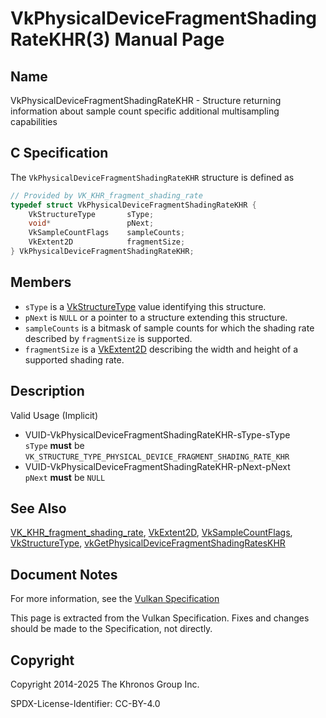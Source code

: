 # VkPhysicalDeviceFragmentShadingRateKHR(3) Manual Page

## Name

VkPhysicalDeviceFragmentShadingRateKHR - Structure returning information about sample count specific additional multisampling capabilities



## [](#_c_specification)C Specification

The `VkPhysicalDeviceFragmentShadingRateKHR` structure is defined as

```c++
// Provided by VK_KHR_fragment_shading_rate
typedef struct VkPhysicalDeviceFragmentShadingRateKHR {
    VkStructureType       sType;
    void*                 pNext;
    VkSampleCountFlags    sampleCounts;
    VkExtent2D            fragmentSize;
} VkPhysicalDeviceFragmentShadingRateKHR;
```

## [](#_members)Members

- `sType` is a [VkStructureType](https://registry.khronos.org/vulkan/specs/latest/man/html/VkStructureType.html) value identifying this structure.
- `pNext` is `NULL` or a pointer to a structure extending this structure.
- `sampleCounts` is a bitmask of sample counts for which the shading rate described by `fragmentSize` is supported.
- `fragmentSize` is a [VkExtent2D](https://registry.khronos.org/vulkan/specs/latest/man/html/VkExtent2D.html) describing the width and height of a supported shading rate.

## [](#_description)Description

Valid Usage (Implicit)

- [](#VUID-VkPhysicalDeviceFragmentShadingRateKHR-sType-sType)VUID-VkPhysicalDeviceFragmentShadingRateKHR-sType-sType  
  `sType` **must** be `VK_STRUCTURE_TYPE_PHYSICAL_DEVICE_FRAGMENT_SHADING_RATE_KHR`
- [](#VUID-VkPhysicalDeviceFragmentShadingRateKHR-pNext-pNext)VUID-VkPhysicalDeviceFragmentShadingRateKHR-pNext-pNext  
  `pNext` **must** be `NULL`

## [](#_see_also)See Also

[VK\_KHR\_fragment\_shading\_rate](https://registry.khronos.org/vulkan/specs/latest/man/html/VK_KHR_fragment_shading_rate.html), [VkExtent2D](https://registry.khronos.org/vulkan/specs/latest/man/html/VkExtent2D.html), [VkSampleCountFlags](https://registry.khronos.org/vulkan/specs/latest/man/html/VkSampleCountFlags.html), [VkStructureType](https://registry.khronos.org/vulkan/specs/latest/man/html/VkStructureType.html), [vkGetPhysicalDeviceFragmentShadingRatesKHR](https://registry.khronos.org/vulkan/specs/latest/man/html/vkGetPhysicalDeviceFragmentShadingRatesKHR.html)

## [](#_document_notes)Document Notes

For more information, see the [Vulkan Specification](https://registry.khronos.org/vulkan/specs/latest/html/vkspec.html#VkPhysicalDeviceFragmentShadingRateKHR)

This page is extracted from the Vulkan Specification. Fixes and changes should be made to the Specification, not directly.

## [](#_copyright)Copyright

Copyright 2014-2025 The Khronos Group Inc.

SPDX-License-Identifier: CC-BY-4.0